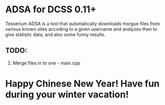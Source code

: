 # ADSA for DCSS 0.11+
Tesserium ADSA is a tool that automatically downloads morgue files from various known sites accoding to a given username and analyzes then to give statistic data, and also some funny results.

## TODO:
1. Merge files in to one - main.cpp

# Happy Chinese New Year! Have fun during your winter vacation!
